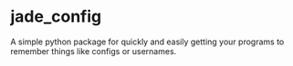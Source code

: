 # jade_config
A simple python package for quickly and easily getting your programs to remember things like configs or usernames.
